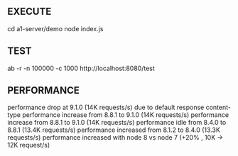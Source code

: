 ## EXECUTE
cd a1-server/demo
node index.js

## TEST
ab -r -n 100000 -c 1000  http://localhost:8080/test

## PERFORMANCE
performance drop at 9.1.0 (14K requests/s) due to default response content-type
performance increase from 8.8.1 to 9.1.0 (14K requests/s)
performance increase from 8.8.1 to 9.1.0 (14K requests/s)
performance idle from 8.4.0 to 8.8.1 (13.4K requests/s)
performance increased from 8.1.2 to 8.4.0 (13.3K requests/s)
performance increased with node 8 vs node 7 (+20% , 10K -> 12K request/s)
